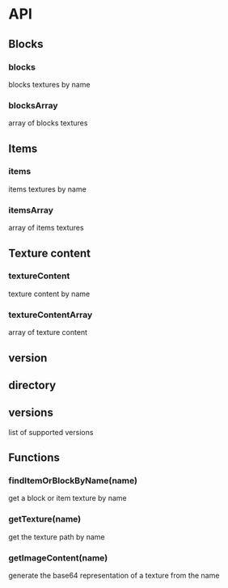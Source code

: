 # API

## Blocks

### blocks

blocks textures by name

### blocksArray

array of blocks textures

## Items

### items

items textures by name

### itemsArray

array of items textures

## Texture content

### textureContent

texture content by name

### textureContentArray

array of texture content

## version

## directory

## versions

list of supported versions

## Functions

### findItemOrBlockByName(name)

get a block or item texture by name

### getTexture(name)

get the texture path by name

### getImageContent(name)

generate the base64 representation of a texture from the name
